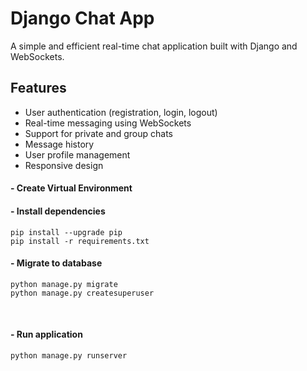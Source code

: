 # Django Chat App

A simple and efficient real-time chat application built with Django and WebSockets.

## Features

- User authentication (registration, login, logout)
- Real-time messaging using WebSockets
- Support for private and group chats
- Message history
- User profile management
- Responsive design

#### - Create Virtual Environment



#### - Install dependencies
```
pip install --upgrade pip
pip install -r requirements.txt
```


#### - Migrate to database
```
python manage.py migrate
python manage.py createsuperuser
```

<br>

#### - Run application
```
python manage.py runserver
```


